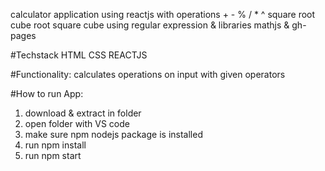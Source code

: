 calculator application using reactjs with operations + - % / * ^ square root cube root square cube using regular expression & libraries mathjs & gh-pages

#Techstack HTML CSS REACTJS

#Functionality: calculates operations on input with given operators 

#How to run App:

1) download & extract in folder
2) open folder with VS code
3) make sure npm nodejs package is installed
4) run npm install
5) run npm start
